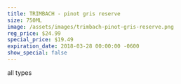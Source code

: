 ```yaml
---
title: TRIMBACH - pinot gris reserve
size: 750ML
image: /assets/images/trimbach-pinot-gris-reserve.png
reg_price: $24.99
special_price: $19.49
expiration_date: 2018-03-28 00:00:00 -0600
show_special: false
---
```


all types
